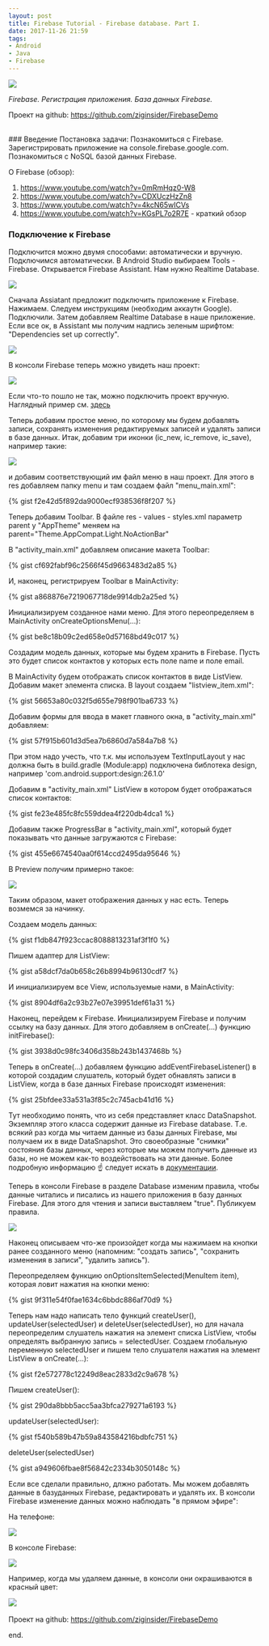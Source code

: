 ```yaml
---
layout: post
title: Firebase Tutorial - Firebase database. Part I.
date: 2017-11-26 21:59
tags:
- Android
- Java
- Firebase
---
```

<img src="{{ site.baseurl }}/images/firebase/firebase_logo.png">
<br>

*Firebase. Регистрация приложения. База данных Firebase.*

Проект на github: <a href="https://github.com/ziginsider/FirebaseDemo/tree/master">https://github.com/ziginsider/FirebaseDemo</a>

<br>
### Введение
Постановка задачи: Познакомиться с Firebase. Зарегистрировать приложение на console.firebase.google.com. Познакомиться с NoSQL базой данных Firebase.

О Firebase (обзор):
1. https://www.youtube.com/watch?v=0mRmHqz0-W8
2. https://www.youtube.com/watch?v=CDXUczHzZn8
3. https://www.youtube.com/watch?v=4kcN65wICVs 
4. https://www.youtube.com/watch?v=KGsPL7o2R7E - краткий обзор

### Подключение к Firebase

Подключится можно двумя способами: автоматически и вручную. Подключимся автоматически. В Android Studio выбираем Tools - Firebase. Открывается Firebase Assistant. Нам нужно Realtime Database.

<img src="{{ site.baseurl }}/images/firebase/firebase_1.jpg">

Сначала Assiatant предложит подключить приложение к Firebase. Нажимаем. Следуем инструкциям (необходим аккаутн Google). Подключили. Затем добавляем Realtime Database в наше приложение. Если все ок, в Assistant мы получим надпись зеленым шрифтом: "Dependencies set up correctly". 

<img src="{{ site.baseurl }}/images/firebase/firebase_2.jpg">

В консоли Firebase теперь можно увидеть наш проект:

<img src="{{ site.baseurl }}/images/firebase/firebase_3.jpg">

Если что-то пошло не так, можно подключить проект вручную. Наглядный пример см. <a href="https://youtu.be/tAV_ehyZmTE?t=1m5s">здесь</a>

Теперь добавим простое меню, по которому мы будем добавлять записи, сохранять изменения редактируемых записей и удалять записи в базе данных. Итак, добавим три иконки (ic_new, ic_remove, ic_save), например такие:

<img src="{{ site.baseurl }}/images/firebase/icons.jpg">

и добавим соответствующий им файл меню в наш проект. Для этого в res добавляем папку menu и там создаем файл "menu_main.xml":

{% gist f2e42d5f892da9000ecf938536f8f207 %}

Теперь добавим Toolbar. В файле res - values - styles.xml параметр parent у "AppTheme" меняем на parent="Theme.AppCompat.Light.NoActionBar"

В "activity_main.xml" добавляем описание макета Toolbar:

{% gist cf692fabf96c2566f45d9663483d2a85 %}

И, наконец, регистрируем Toolbar в MainActivity:

{% gist a868876e7219067718de9914db2a25ed %}

Инициализируем созданное нами меню. Для этого переопределяем в MainActivity onCreateOptionsMenu(...):

{% gist be8c18b09c2ed658e0d57168bd49c017 %}

Создадим модель данных, которые мы будем хранить в Firebase. Пусть это будет список контактов у которых есть поле name и поле email.

В MainActivity будем отображать список контактов в виде ListView. Добавим макет элемента списка. В layout создаем "listview_item.xml":

{% gist 56653a80c032f5d655e798f901ba6733 %}

Добавим формы для ввода в макет главного окна, в "activity_main.xml" добавляем: 

{% gist 57f915b601d3d5ea7b6860d7a584a7b8 %}

При этом надо учесть, что т.к. мы используем TextInputLayout у нас должна быть в build.gradle (Module:app) подключена библотека design, например 'com.android.support:design:26.1.0'

Добавим в "activity_main.xml" ListView в котором будет отображаться список контактов:

{% gist fe23e485fc8fc559ddea4f220db4dca1 %}

Добавим также ProgressBar в "activity_main.xml", который будет показывать что данные загружаются с Firebase:

{% gist 455e6674540aa0f614ccd2495da95646 %}

В Preview получим примерно такое:

<img src="{{ site.baseurl }}/images/firebase/maket_1.jpg">

Таким образом, макет отображения данных у нас есть. Теперь возмемся за начинку.

Создаем модель данных:

{% gist f1db847f923ccac8088813231af3f1f0 %}

Пишем адаптер для ListView:

{% gist a58dcf7da0b658c26b8994b96130cdf7 %}

И инициализируем все View, используемые нами, в MainActivity:

{% gist 8904df6a2c93b27e07e39951def61a31 %}

Наконец, перейдем к Firebase. Инициализируем Firebase и получим ссылку на базу данных. Для этого добавляем в onCreate(...) функцию initFirebase():

{% gist 3938d0c98fc3406d358b243b1437468b %}

Теперь в onCreate(...) добавляем функцию addEventFirebaseListener() в которой создадим слушатель, который будет обнавлять записи в ListView, когда в базе данных Firebase происходят изменения:

{% gist 25bfdee33a531a3f85c2c745acb41d16 %}

Тут необходимо понять, что из себя представляет класс DataSnapshot. Экземпляр этого класса содержит данные из Firebase database. Т.е. всякий раз когда мы читаем данные из базы данных Firebase, мы получаем их в виде DataSnapshot. Это своеобразные "снимки" состояния базы данных, через которые мы можем получить данные из базы, но не можем как-то воздействовать на эти данные. Более подробную информацию :point_up: следует искать в <a href="https://firebase.google.com/docs/reference/android/com/google/firebase/database/DataSnapshot">документации</a>.

Теперь в консоли Firebase в разделе Database изменим правила, чтобы данные читались и писались из нашего приложения в базу данных Firebase. Для этого для чтения и записи выставляем "true". Публикуем правила.

<img src="{{ site.baseurl }}/images/firebase/firebase_rules.jpg">

Наконец описываем что-же произойдет когда мы нажимаем на кнопки ранее созданного меню (напомним: "создать запись", "сохранить изменения в записи", "удалить запись").

Переопределяем функцию onOptionsItemSelected(MenuItem item), которая ловит нажатия на кнопки меню:

{% gist 9f311e54f0fae1634c6bbdc886af70d9 %}

Теперь нам надо написать тело функций createUser(), updateUser(selectedUser) и deleteUser(selectedUser), но для начала переопределим слушатель нажатия на элемент списка ListView, чтобы определять выбранную запись = selectedUser. Создаем глобальную переменную selectedUser и пишем тело слушателя нажатия на элемент ListView в onCreate(...):

{% gist f2e572778c12249d8eac2833d2c9a678 %}

Пишем createUser():

{% gist 290da8bbb5acc5aa3bfca279271a6193 %}

updateUser(selectedUser):

{% gist f540b589b47b59a843584216bdbfc751 %}

deleteUser(selectedUser)

{% gist a949606fbae8f56842c2334b3050148c %}

Если все сделали правильно, длжно работать. Мы можем добавлять данные в базуданных Firebase, редактировать и удалять их. В консоли Firebase изменение данных можно наблюдать "в прямом эфире":

На телефоне:

<img src="{{ site.baseurl }}/images/firebase/firebase_phone.png">

В консоле Firebase:

<img src="{{ site.baseurl }}/images/firebase/firebase_database.jpg">

Например, когда мы удаляем данные, в консоли они окрашиваются в красный цвет:

<img src="{{ site.baseurl }}/images/firebase/remove_firebase_database_item.jpg">

<br>
<br>
Проект на github: <a href="https://github.com/ziginsider/FirebaseDemo/tree/master">https://github.com/ziginsider/FirebaseDemo</a>

end.

